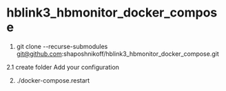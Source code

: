 # hblink3_hbmonitor_docker_compose

1. git clone --recurse-submodules git@github.com:shaposhnikoff/hblink3_hbmonitor_docker_compose.git

2.1 create folder
Add your configuration

2. ./docker-compose.restart

